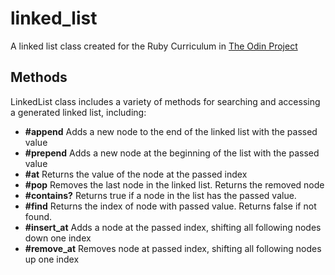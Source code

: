 # linked_list

A linked list class created for the Ruby Curriculum in [The Odin Project](https://www.theodinproject.com/courses/ruby-programming/lessons/linked-lists)

## Methods

LinkedList class includes a variety of methods for searching and accessing a generated linked list, including:

* **#append** Adds a new node to the end of the linked list with the passed value
* **#prepend** Adds a new node at the beginning of the list with the passed value
* **#at** Returns the value of the node at the passed index
* **#pop** Removes the last node in the linked list. Returns the removed node
* **#contains?** Returns true if a node in the list has the passed value.
* **#find** Returns the index of node with passed value. Returns false if not found.
* **#insert_at** Adds a node at the passed index, shifting all following nodes down one index
* **#remove_at** Removes node at passed index, shifting all following nodes up one index
